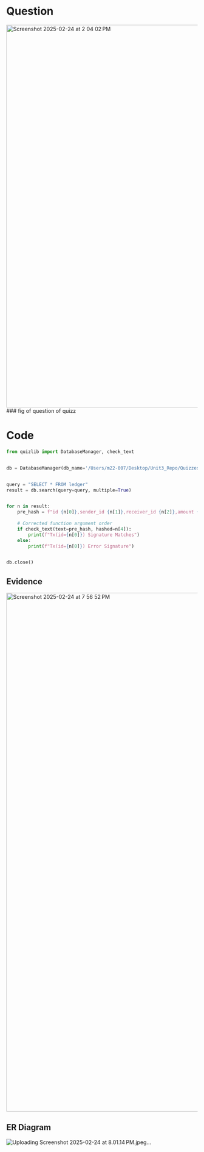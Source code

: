 # Question
<img width="1004" alt="Screenshot 2025-02-24 at 2 04 02 PM" src="https://github.com/user-attachments/assets/260f74e6-466d-471e-bd7b-6969e5ad7373" />
### fig of question of quizz


# Code
```.py
from quizlib import DatabaseManager, check_text


db = DatabaseManager(db_name='/Users/m22-007/Desktop/Unit3_Repo/Quizzes/bitcoin_exchange (1).db')


query = "SELECT * FROM ledger"
result = db.search(query=query, multiple=True)


for n in result:
    pre_hash = f"id {n[0]},sender_id {n[1]},receiver_id {n[2]},amount {n[3]}"
    
    # Corrected function argument order
    if check_text(text=pre_hash, hashed=n[4]):
        print(f"Tx(id={n[0]}) Signature Matches")
    else:
        print(f"Tx(id={n[0]}) Error Signature")


db.close()

```

## Evidence
<img width="1361" alt="Screenshot 2025-02-24 at 7 56 52 PM" src="https://github.com/user-attachments/assets/f6b64c51-49ea-4206-8feb-79947d86bb21" />

## ER Diagram
![Uploading Screenshot 2025-02-24 at 8.01.14 PM.jpeg…]()

